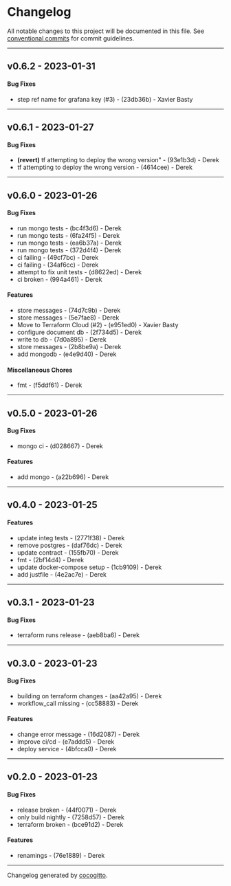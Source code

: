 # Changelog
All notable changes to this project will be documented in this file. See [conventional commits](https://www.conventionalcommits.org/) for commit guidelines.

- - -
## v0.6.2 - 2023-01-31
#### Bug Fixes
- step ref name for grafana key (#3) - (23db36b) - Xavier Basty
- - -

## v0.6.1 - 2023-01-27
#### Bug Fixes
- **(revert)** tf attempting to deploy the wrong version" - (93e1b3d) - Derek
- tf attempting to deploy the wrong version - (4614cee) - Derek
- - -

## v0.6.0 - 2023-01-26
#### Bug Fixes
- run mongo tests - (bc4f3d6) - Derek
- run mongo tests - (6fa24f5) - Derek
- run mongo tests - (ea6b37a) - Derek
- run mongo tests - (372d4f4) - Derek
- ci failing - (49cf7bc) - Derek
- ci failing - (34af6cc) - Derek
- attempt to fix unit tests - (d8622ed) - Derek
- ci broken - (994a461) - Derek
#### Features
- store messages - (74d7c9b) - Derek
- store messages - (5e7fae8) - Derek
- Move to Terraform Cloud (#2) - (e951ed0) - Xavier Basty
- configure document db - (2f734d5) - Derek
- write to db - (7d0a895) - Derek
- store messages - (2b8be9a) - Derek
- add mongodb - (e4e9d40) - Derek
#### Miscellaneous Chores
- fmt - (f5ddf61) - Derek
- - -

## v0.5.0 - 2023-01-26
#### Bug Fixes
- mongo ci - (d028667) - Derek
#### Features
- add mongo - (a22b696) - Derek
- - -

## v0.4.0 - 2023-01-25
#### Features
- update integ tests - (2771f38) - Derek
- remove postgres - (daf76dc) - Derek
- update contract - (155fb70) - Derek
- fmt - (2bf14d4) - Derek
- update docker-compose setup - (1cb9109) - Derek
- add justfile - (4e2ac7e) - Derek
- - -

## v0.3.1 - 2023-01-23
#### Bug Fixes
- terraform runs release - (aeb8ba6) - Derek
- - -

## v0.3.0 - 2023-01-23
#### Bug Fixes
- building on terraform changes - (aa42a95) - Derek
- workflow_call missing - (cc58883) - Derek
#### Features
- change error message - (16d2087) - Derek
- improve ci/cd - (e7addd5) - Derek
- deploy service - (4bfcca0) - Derek
- - -

## v0.2.0 - 2023-01-23
#### Bug Fixes
- release broken - (44f0071) - Derek
- only build nightly - (7258d57) - Derek
- terraform broken - (bce91d2) - Derek
#### Features
- renamings - (76e1889) - Derek
- - -

Changelog generated by [cocogitto](https://github.com/cocogitto/cocogitto).